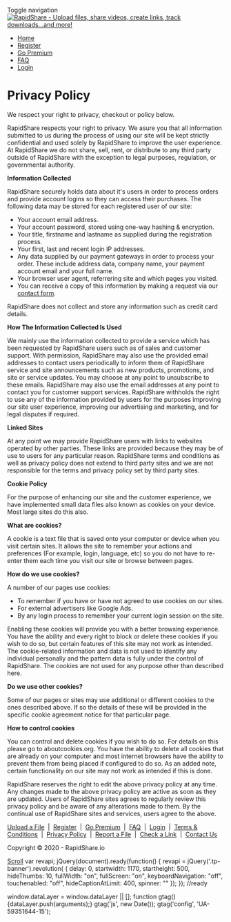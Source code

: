 Toggle navigation [![RapidShare - Upload files, share videos, create links, track downloads...and more!](https://rapidshare.io/core/cache/themes/rs/logo.png)](https://rapidshare.io/)

*   [Home](https://rapidshare.io/)
*   [Register](https://rapidshare.io/register.html)
*   [Go Premium](https://rapidshare.io/upgrade.html)
*   [FAQ](https://rapidshare.io/faq.html)
*   [Login](https://rapidshare.io/login.html)

Privacy Policy
==============

We respect your right to privacy, checkout or policy below.

RapidShare respects your right to privacy. We asure you that all information submitted to us during the process of using our site will be kept strictly confidential and used solely by RapidShare to improve the user experience. At RapidShare we do not share, sell, rent, or distribute to any third party outside of RapidShare with the exception to legal purposes, regulation, or governmental authority.  
  
**Information Collected**  
  
RapidShare securely holds data about it's users in order to process orders and provide account logins so they can access their purchases. The following data may be stored for each registered user of our site:  
  

*   Your account email address.
*   Your account password, stored using one-way hashing & encryption.
*   Your title, firstname and lastname as supplied during the registration process.
*   Your first, last and recent login IP addresses.
*   Any data supplied by our payment gateways in order to process your order. These include address data, company name, your payment account email and your full name.
*   Your browser user agent, referrering site and which pages you visited.
*   You can receive a copy of this information by making a request via our [contact form](https://rapidshare.io/contact.html).

  
RapidShare does not collect and store any information such as credit card details.  
  
**How The Information Collected Is Used**  
  
We mainly use the information collected to provide a service which has been requested by RapidShare users such as of sales and customer support. With permission, RapidShare may also use the provided email addresses to contact users periodically to inform them of RapidShare service and site announcements such as new products, promotions, and site or service updates. You may choose at any point to unsubscribe to these emails. RapidShare may also use the email addresses at any point to contact you for customer support services. RapidShare withholds the right to use any of the information provided by users for the purposes improving our site user experience, improving our advertising and marketing, and for legal disputes if required.  
  
**Linked Sites**  
  
At any point we may provide RapidShare users with links to websites operated by other parties. These links are provided because they may be of use to users for any particular reason. RapidShare terms and conditions as well as privacy policy does not extend to third party sites and we are not responsible for the terms and privacy policy set by third party sites.  
  
**Cookie Policy**  
  
For the purpose of enhancing our site and the customer experience, we have implemented small data files also known as cookies on your device. Most large sites do this also.  
  
**What are cookies?**  
  
A cookie is a text file that is saved onto your computer or device when you visit certain sites. It allows the site to remember your actions and preferences (For example, login, language, etc) so you do not have to re-enter them each time you visit our site or browse between pages.  
  
**How do we use cookies?**  
  
A number of our pages use cookies:  
  

*   To remember if you have or have not agreed to use cookies on our sites.
*   For external advertisers like Google Ads.
*   By any login process to remember your current login session on the site.

  
Enabling these cookies will provide you with a better browsing experience. You have the ability and every right to block or delete these cookies if you wish to do so, but certain features of this site may not work as intended. The cookie-related information and data is not used to identify any individual personally and the pattern data is fully under the control of RapidShare. The cookies are not used for any purpose other than described here.  
  
**Do we use other cookies?**  
  
Some of our pages or sites may use additional or different cookies to the ones described above. If so the details of these will be provided in the specific cookie agreement notice for that particular page.  
  
**How to control cookies**  
  
You can control and delete cookies if you wish to do so. For details on this please go to aboutcookies.org. You have the ability to delete all cookies that are already on your computer and most internet browsers have the ability to prevent them from being placed if configured to do so. As an added note, certain functionality on our site may not work as intended if this is done.  
  
RapidShare reserves the right to edit the above privacy policy at any time. Any changes made to the above privacy policy are active as soon as they are updated. Users of RapidShare sites agrees to regularly review this privacy policy and be aware of any alterations made to them. By the continual use of RapidShare sites and services, users agree to the above.

[Upload a File](https://rapidshare.io/index.html?upload=1)  |  [Register](https://rapidshare.io/register.html)  |  [Go Premium](https://rapidshare.io/upgrade.html)  |  [FAQ](https://rapidshare.io/faq.html)  |  [Login](https://rapidshare.io/login.html)  |  [Terms & Conditions](https://rapidshare.io/terms.html)  |  [Privacy Policy](https://rapidshare.io/privacy.html)  |  [Report a File](https://rapidshare.io/report_file.html)  |  [Check a Link](https://rapidshare.io/link_checker.html)  |  [Contact Us](https://rapidshare.io/contact.html)

Copyright © 2020 - RapidShare.io

[Scroll](#) var revapi; jQuery(document).ready(function() { revapi = jQuery('.tp-banner').revolution( { delay: 0, startwidth: 1170, startheight: 500, hideThumbs: 10, fullWidth: "on", fullScreen: "on", keyboardNavigation: "off", touchenabled: "off", hideCaptionAtLimit: 400, spinner: "" }); }); //ready

window.dataLayer = window.dataLayer || \[\]; function gtag(){dataLayer.push(arguments);} gtag('js', new Date()); gtag('config', 'UA-59351644-15');